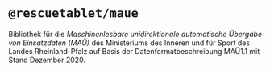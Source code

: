 # `@rescuetablet/maue`

Bibliothek für die _Maschinenlesbare unidirektionale automatische Übergabe von Einsatzdaten (MAÜ)_ des Ministeriums des Inneren und für Sport des Landes Rheinland-Pfalz auf Basis der Datenformatbeschreibung MAÜ1.1 mit Stand Dezember 2020.
